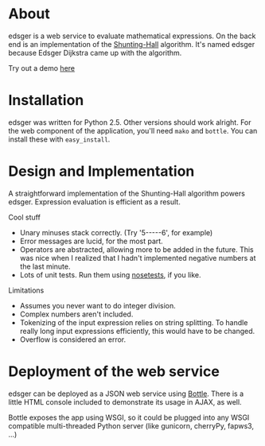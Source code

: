 About
=====

edsger is a web service to evaluate mathematical expressions. On the back end is an implementation of the [Shunting-Hall](http://en.wikipedia.org/wiki/Shunting-yard_algorithm) algorithm. It's named edsger because Edsger Dijkstra came up with the algorithm.

Try out a demo [here](http://www.teamcurious.com/edsger/)

Installation
============

edsger was written for Python 2.5. Other versions should work alright. For the web component of the application, you'll need `mako` and `bottle`. You can install these with `easy_install`.

Design and Implementation
=========================

A straightforward implementation of the Shunting-Hall algorithm powers edsger. Expression evaluation is efficient as a result. 

Cool stuff

* Unary minuses stack correctly. (Try '5-----6', for example)
* Error messages are lucid, for the most part.
* Operators are abstracted, allowing more to be added in the future. This was nice when I realized that I hadn't implemented negative numbers at the last minute.
* Lots of unit tests. Run them using [nosetests](http://somethingaboutorange.com/mrl/projects/nose/0.11.3/), if you like.

Limitations

* Assumes you never want to do integer division.
* Complex numbers aren't included.
* Tokenizing of the input expression relies on string splitting. To handle really long input expressions efficiently, this would have to be changed.
* Overflow is considered an error. 

Deployment of the web service
=============================

edsger can be deployed as a JSON web service using [Bottle](http://github.com/defnull/bottle). There is a little HTML console included to demonstrate its usage in AJAX, as well.

Bottle exposes the app using WSGI, so it could be plugged into any WSGI compatible multi-threaded Python server (like gunicorn, cherryPy, fapws3, ...)